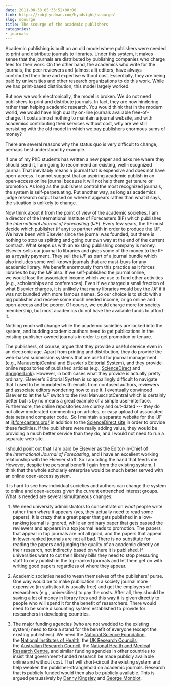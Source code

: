 ```yaml
---
date: 2011-08-30 05:35:52+00:00
link: https://robjhyndman.com/hyndsight/scourge/
slug: scourge
title: The scourge of the academic publishers
categories:
- journals
---
```


Academic publishing is built on an old model where publishers were needed to print and distribute journals to libraries. Under this system, it makes sense that the journals are distributed by publishing companies who charge fees for their work. On the other hand, the academics who write for the journals, the peer reviewers and (almost all) editors, have always contributed their time and expertise without cost. Essentially, they are being paid by universities and other research organizations to do this work. While we had print-based distribution, this model largely worked.

But now we work electronically, the model is broken.<!-- more --> We do not need publishers to print and distribute journals. In fact, they are now hindering rather than helping academic research. You would think that in the modern world, we would have high quality on-line journals available free-of-charge. It costs almost nothing to maintain a journal website, and with academics contributing their services without cost, why are we still persisting with the old model in which we pay publishers enormous sums of money?

There are several reasons why the status quo is very difficult to change, perhaps best understood by example.

If one of my PhD students has written a new paper and asks me where they should send it, I am going to recommend an existing, well-recognized journal. That inevitably means a journal that is expensive and does not have open-access. I cannot suggest that an aspiring academic publish in an open-access online journal because it will not help them get tenure or promotion. As long as the publishers control the most recognized journals, the system is self-perpetuating. Put another way, as long as academics judge research output based on where it appears rather than what it says, the situation is unlikely to change.

Now think about it from the point of view of the academic societies. I am a director of the International Institute of Forecasters (IIF) which publishes the _International Journal of Forecasting_ (_IJF_). Every few years, the IIF must decide which publisher (if any) to partner with in order to produce the IJF. We have been with Elsevier since the journal was founded, but there is nothing to stop us splitting and going our own way at the end of the current contract. What keeps us with an existing publishing company is money. Elsevier sells our journal to libraries and gives some of the money to the IIF as a royalty payment. They sell the _IJF_ as part of a journal bundle which also includes some well-known journals that are must-buys for any academic library. We benefit enormously from this practice as it forces libraries to buy the _IJF_ also. If we self-published the journal online, we would lose the associated income which we use to fund other activities (e.g., scholarships and conferences). Even if we charged a small fraction of what Elsevier charges, it is unlikely that many libraries would buy the _IJF_ if it was not bundled with more famous names. So our choice is to stick with a big publisher and receive some much needed income, or go online and open-access and be poorer. Of course, we could charge more for society membership, but most academics do not have the available funds to afford it.

Nothing much will change while the academic societies are locked into the system, and budding academic authors need to get publications in the existing publisher-owned journals in order to get promotion or tenure.

The publishers, of course, argue that they provide a useful service even in an electronic age. Apart from printing and distribution, they do provide the web-based submission systems that are useful for journal management (e.g., [ManuscriptCentral](http://manuscriptcentral.com/) and [Elsevier's Editorial System](http://www.elsevier.com/wps/find/editorshome.editors/onlinesubmission)), and they provide online repositories of published articles (e.g., [ScienceDirect](http://www.sciencedirect.com/) and [SpringerLink](http://link.springer.com/)). However, in both cases what they provide is actually pretty ordinary. Elsevier's Editorial System is so appallingly difficult to navigate that I used to be inundated with emails from confused authors, reviewers and associate editors wondering how to use it. I eventually convinced Elsevier to let the _IJF_ switch to the rival ManuscriptCentral which is certainly better but is by no means a great example of a simple user-interface. Furthermore, the online repositories are clunky and out-dated --- they do not allow moderated commenting on articles, or easy upload of associated data sets and computer code.  So I maintain a separate website for the IJF at [ijf.forecasters.org/](http://ijf.forecasters.org/) in addition to the [ScienceDirect site](http://www.sciencedirect.com/science/journal/01692070) in order to provide these facilities. If the publishers were really adding value, they would be providing a much better service than they do, and I would not need to run a separate web site.

I should point out that I am paid by Elsevier as the Editor-in-Chief of the _International Journal of Forecasting_, and I have an excellent working relationship with the Elsevier staff. So I am biting the hand that feeds me. However, despite the personal benefit I gain from the existing system, I think that the whole scholarly enterprise would be much better served with an online open-access system.

It is hard to see how individual societies and authors can change the system to online and open-access given the current entrenched interest groups. What is needed are several simultaneous changes:


  1. We need university administrators to concentrate on _what_ people write rather than _where_ it appears (yes, they actually need to read some papers). It is crazy that a great paper that gets published in a low-ranking journal is ignored, while an ordinary paper that gets passed the reviewers and appears in a top journal leads to promotion. The papers that appear in top journals are not all good, and the papers that appear in lower-ranked journals are not all bad. There is no substitute for reading the papers and judging the quality of an academic directly on their research, not indirectly based on where it is published. If universities want to cut their library bills they need to stop pressuring staff to only publish in the top-ranked journals and let them get on with writing good papers regardless of where they appear.

  2. Academic societies need to wean themselves off the publishers' purse. One way would be to make publication in a society journal more expensive (in statistics it is usually free) and get the employers of researchers (e.g., universities) to pay the costs. After all, they should be saving a lot of money in library fees and this way it is given directly to people who will spend it for the benefit of researchers. There would need to be some discounting system established to provide for researchers in developing countries.

  3. The major funding agencies (who are not wedded to the existing system) need to take a stand for the benefit of everyone (except the existing publishers). We need the [National Science Foundation](http://www.nsf.gov), the [National Institutes of Health](http://www.nih.gov/), the [UK Research Councils](http://www.rcuk.ac.uk), the [Australian Research Council](http://www.arc.gov.au), the [National Health and Medical Research Centre](http://www.nhmrc.gov.au), and similar funding agencies in other countries to insist that government-funded research be made publicly available online and without cost. That will short-circuit the existing system and help weaken the publisher-stranglehold on academic journals. Research that is publicly funded would then also be publicly available. This is argued persuasively by [Danny Kingsley](http://theconversation.edu.au/how-one-small-fix-could-open-access-to-research-2637) and [George Monbiot](http://www.monbiot.com/2011/08/29/the-lairds-of-learning/).
